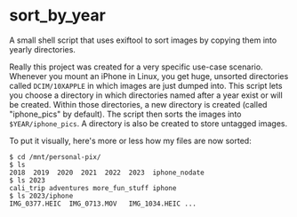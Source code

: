 # sort_by_year
A small shell script that uses exiftool to sort images by copying them into yearly directories.

Really this project was created for a very specific use-case scenario. Whenever you mount an iPhone in Linux, you get huge, unsorted directories called `DCIM/10XAPPLE` in which images are just dumped into. This script lets you choose a directory in which directories named after a year exist or will be created. Within those directories, a new directory is created (called "iphone_pics" by default). The script then sorts the images into `$YEAR/iphone_pics`. A directory is also be created to store untagged images.

To put it visually, here's more or less how my files are now sorted:

```
$ cd /mnt/personal-pix/
$ ls
2018  2019  2020  2021  2022  2023  iphone_nodate
$ ls 2023
cali_trip adventures more_fun_stuff iphone
$ ls 2023/iphone
IMG_0377.HEIC  IMG_0713.MOV   IMG_1034.HEIC ...
```
